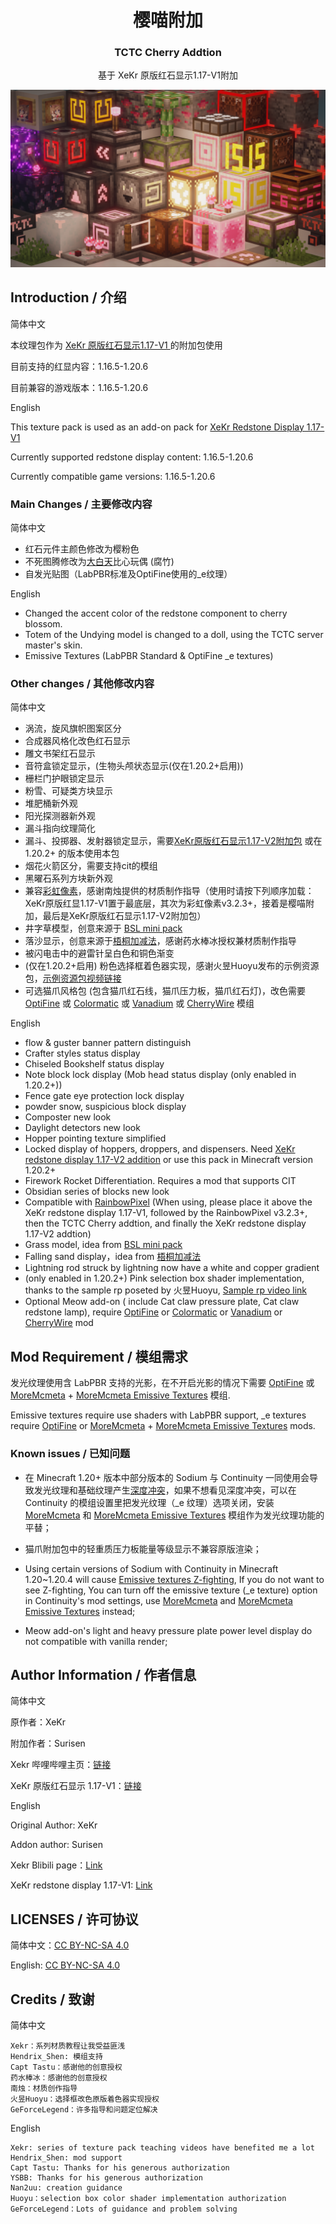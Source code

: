 <h1 align = "center">樱喵附加</h1>
<h3 align = "center">TCTC Cherry Addtion</h3>

<p align = "center">基于 XeKr 原版红石显示1.17-V1附加</p>

<div align="center"><img src="Featured_img.png" /></div>

## Introduction / 介绍

简体中文

本纹理包作为 [ XeKr 原版红石显示1.17-V1 ](https://legacy.curseforge.com/minecraft/texture-packs/xekr-redstone-display/files/3344524) 的附加包使用

目前支持的红显内容：1.16.5-1.20.6

目前兼容的游戏版本：1.16.5-1.20.6

English

This texture pack is used as an add-on pack for [XeKr Redstone Display 1.17-V1](https://legacy.curseforge.com/minecraft/texture-packs/xekr-redstone-display/files/3344524)

Currently supported redstone display content: 1.16.5-1.20.6

Currently compatible game versions: 1.16.5-1.20.6

### Main Changes / 主要修改内容

简体中文

- 红石元件主颜色修改为樱粉色
- 不死图腾修改为[大白天](https://space.bilibili.com/190067998/)比心玩偶 (腐竹)
- 自发光贴图（LabPBR标准及OptiFine使用的_e纹理）

English

- Changed the accent color of the redstone component to cherry blossom.
- Totem of the Undying model is changed to a doll, using the TCTC server master's skin.
- Emissive Textures (LabPBR Standard & OptiFine _e textures)

### Other changes / 其他修改内容

简体中文

- 涡流，旋风旗帜图案区分
- 合成器风格化改色红石显示
- 雕文书架红石显示
- 音符盒锁定显示，(生物头颅状态显示(仅在1.20.2+启用))
- 栅栏门护眼锁定显示
- 粉雪、可疑类方块显示
- 堆肥桶新外观
- 阳光探测器新外观
- 漏斗指向纹理简化
- 漏斗、投掷器、发射器锁定显示，需要[XeKr原版红石显示1.17-V2附加包](https://legacy.curseforge.com/minecraft/texture-packs/xekr-redstone-display/files/3504282) 或在 1.20.2+ 的版本使用本包
- 烟花火箭区分，需要支持cit的模组
- 黑曜石系列方块新外观
- 兼容[彩虹像素](https://afdian.net/a/Nan2uu)，感谢南烛提供的材质制作指导（使用时请按下列顺序加载：XeKr原版红显1.17-V1置于最底层，其次为彩虹像素v3.2.3+，接着是樱喵附加，最后是XeKr原版红石显示1.17-V2附加包）
- 井字草模型，创意来源于 [BSL mini pack](https://bitslablab.com/bslminipacks/)
- 落沙显示，创意来源于[梧桐加减法](https://afdian.net/a/YSBBBB)，感谢药水棒冰授权兼材质制作指导
- 被闪电击中的避雷针呈白色和铜色渐变
- (仅在1.20.2+启用) 粉色选择框着色器实现，感谢火昱Huoyu发布的示例资源包，[示例资源包视频链接](https://www.bilibili.com/video/BV1kK42117Wq/)
- 可选猫爪风格包 (包含猫爪红石线，猫爪压力板，猫爪红石灯)，改色需要 [OptiFine](https://www.optifine.net/downloads) 或 [Colormatic](https://www.curseforge.com/minecraft/mc-mods/colormatic) 或 [Vanadium](https://modrinth.com/mod/vanadium) 或 [CherryWire](https://github.com/The-Cat-Town-Craft/Cherry-Wire) 模组

English

- flow & guster banner pattern distinguish
- Crafter styles status display
- Chiseled Bookshelf status display
- Note block lock display (Mob head status display (only enabled in 1.20.2+))
- Fence gate eye protection lock display
- powder snow, suspicious block display
- Composter new look
- Daylight detectors new look
- Hopper pointing texture simplified
- Locked display of hoppers, droppers, and dispensers. Need [XeKr redstone display 1.17-V2 addition](https://legacy.curseforge.com/minecraft/texture-packs/xekr-redstone-display/files/3504282) or use this pack in Minecraft version 1.20.2+
- Firework Rocket Differentiation. Requires a mod that supports CIT
- Obsidian series of blocks new look
- Compatible with [RainbowPixel](https://afdian.net/a/Nan2uu) (When using, please place it above the XeKr redstone display 1.17-V1, followed by the RainbowPixel v3.2.3+, then the TCTC Cherry addtion, and finally the XeKr redstone display 1.17-V2 addtion)
- Grass model, idea from [BSL mini pack](https://bitslablab.com/bslminipacks/)
- Falling sand display，idea from [梧桐加减法](https://afdian.net/a/YSBBBB)
- Lightning rod struck by lightning now have a white and copper gradient
- (only enabled in 1.20.2+) Pink selection box shader implementation, thanks to the sample rp poseted by 火昱Huoyu, [Sample rp video link](https://www.bilibili.com/video/BV1kK42117Wq/)
- Optional Meow add-on ( include Cat claw pressure plate, Cat claw redstone lamp), require [OptiFine](https://www.optifine.net/downloads) or [Colormatic](https://www.curseforge.com/minecraft/mc-mods/colormatic) or [Vanadium](https://modrinth.com/mod/vanadium) or [CherryWire](https://github.com/The-Cat-Town-Craft/Cherry-Wire) mod

## Mod Requirement / 模组需求

发光纹理使用含 LabPBR 支持的光影，在不开启光影的情况下需要 [OptiFine](https://www.optifine.net/downloads) 或 [MoreMcmeta](https://modrinth.com/mod/moremcmeta) + [MoreMcmeta Emissive Textures](https://modrinth.com/mod/moremcmeta-emissive) 模组.

Emissive textures require use shaders with LabPBR support, _e textures require [OptiFine](https://www.optifine.net/downloads) or [MoreMcmeta](https://modrinth.com/mod/moremcmeta) + [MoreMcmeta Emissive Textures](https://modrinth.com/mod/moremcmeta-emissive) mods.

### Known issues / 已知问题

- 在 Minecraft 1.20+ 版本中部分版本的 Sodium 与 Continuity 一同使用会导致发光纹理和基础纹理产生[深度冲突](https://github.com/PepperCode1/Continuity/issues/292)，如果不想看见深度冲突，可以在 Continuity 的模组设置里把发光纹理（_e 纹理）选项关闭，安装 [MoreMcmeta](https://modrinth.com/mod/moremcmeta) 和 [MoreMcmeta Emissive Textures](https://modrinth.com/mod/moremcmeta-emissive) 模组作为发光纹理功能的平替；
- 猫爪附加包中的轻重质压力板能量等级显示不兼容原版渲染；

- Using certain versions of Sodium with Continuity in Minecraft 1.20~1.20.4 will cause [Emissive textures Z-fighting](https://github.com/PepperCode1/Continuity/issues/292), If you do not want to see Z-fighting, You can turn off the emissive texture (_e texture) option in Continuity's mod settings, use [MoreMcmeta](https://modrinth.com/mod/moremcmeta) and [MoreMcmeta Emissive Textures](https://modrinth.com/mod/moremcmeta-emissive) instead;
- Meow add-on's light and heavy pressure plate power level display do not compatible with vanilla render;

## Author Information / 作者信息

简体中文

原作者：XeKr

附加作者：Surisen

Xekr 哔哩哔哩主页：[链接](https://space.bilibili.com/5930630)

XeKr 原版红石显示 1.17-V1：[链接](https://legacy.curseforge.com/minecraft/texture-packs/xekr-redstone-display/files/3344524)

English

Original Author: XeKr

Addon author: Surisen

Xekr Blibili page：[Link](https://space.bilibili.com/5930630)

XeKr redstone display 1.17-V1: [Link](https://legacy.curseforge.com/minecraft/texture-packs/xekr-redstone-display/files/3344524)

## LICENSES / 许可协议

简体中文：[CC BY-NC-SA 4.0](https://creativecommons.org/licenses/by-nc-sa/4.0/deed.zh)

English: [CC BY-NC-SA 4.0](https://creativecommons.org/licenses/by-nc-sa/4.0/deed.en)

## Credits / 致谢

简体中文

    Xekr：系列材质教程让我受益匪浅
    Hendrix_Shen: 模组支持
    Capt Tastu：感谢他的创意授权
    药水棒冰：感谢他的创意授权
    南烛：材质创作指导
    火昱Huoyu：选择框改色原版着色器实现授权
    GeForceLegend：许多指导和问题定位解决

English

    Xekr: series of texture pack teaching videos have benefited me a lot
    Hendrix_Shen: mod support
    Capt Tastu: Thanks for his generous authorization
    YSBB: Thanks for his generous authorization
    Nan2uu: creation guidance
    Huoyu：selection box color shader implementation authorization
    GeForceLegend：Lots of guidance and problem solving
